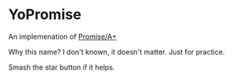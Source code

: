 # YoPromise

An implemenation of [Promise/A+](https://promisesaplus.com/)

Why this name? I don't known, it doesn't matter. Just for practice.

Smash the star button if it helps.
